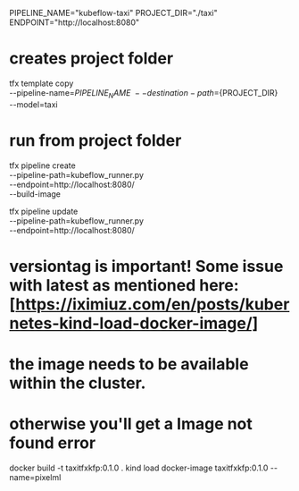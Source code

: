PIPELINE_NAME="kubeflow-taxi"
PROJECT_DIR="./taxi"
ENDPOINT="http://localhost:8080"


# creates project folder
tfx template copy \
  --pipeline-name=${PIPELINE_NAME} \
  --destination-path=${PROJECT_DIR} \
  --model=taxi


# run from project folder
tfx pipeline create  \
--pipeline-path=kubeflow_runner.py \
--endpoint=http://localhost:8080/ \
--build-image

tfx pipeline update  \
--pipeline-path=kubeflow_runner.py \
--endpoint=http://localhost:8080/


# versiontag is important! Some issue with latest as mentioned here: [https://iximiuz.com/en/posts/kubernetes-kind-load-docker-image/]
# the image needs to be available within the cluster.
# otherwise you'll get a Image not found error
docker build -t taxitfxkfp:0.1.0 . 
kind load docker-image taxitfxkfp:0.1.0 --name=pixelml
